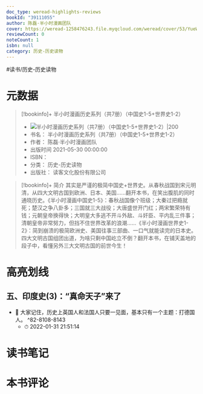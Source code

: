 ```yaml
---
doc_type: weread-highlights-reviews
bookId: "39111055"
author: 陈磊·半小时漫画团队
cover: https://weread-1258476243.file.myqcloud.com/weread/cover/53/YueWen_39111055/t7_YueWen_39111055.jpg
reviewCount: 0
noteCount: 1
isbn: null
category: 历史-历史读物
---
```


#读书/历史-历史读物

# 元数据
> [!bookinfo]+ 半小时漫画历史系列（共7册）（中国史1-5+世界史1-2）
> - ![ 半小时漫画历史系列（共7册）（中国史1-5+世界史1-2）|200](https://weread-1258476243.file.myqcloud.com/weread/cover/53/YueWen_39111055/t7_YueWen_39111055.jpg)
> - 书名： 半小时漫画历史系列（共7册）（中国史1-5+世界史1-2）
> - 作者： 陈磊·半小时漫画团队
> - 出版时间 2021-05-30 00:00:00
> - ISBN： 
> - 分类： 历史-历史读物
> - 出版社： 读客文化股份有限公司

> [!bookinfo]+ 简介
> 其实是严谨的极简中国史+世界史。从春秋战国到宋元明清，从四大文明古国到欧洲、日本、美国……翻开本书，在笑出腹肌的同时通晓历史。《半小时漫画中国史1-5》：春秋战国像个班级；大秦过把瘾就死；楚汉之争八卦多；三国就三大战役；大唐盛世开门红；两宋繁荣特有钱；元朝皇帝换得快；大明皇大多逃不开斗外敌、斗奸臣、平内乱三件事；清朝皇帝非常努力，但挡不住世界改革的浪潮……《半小时漫画世界史1-2》：简到崩溃的极简欧洲史、美国往事三部曲、一口气就能读完的日本史。四大文明古国组团出道，为啥只剩中国屹立不倒？翻开本书，在铺天盖地的段子中，看懂另外三大文明古国的前世今生！
# 高亮划线

## 五、印度史(3)：“真命天子”来了


- 📌 大家记住，历史上英国人和法国人只要一见面，基本只有一个主题：打德国人。 ^82-8108-8143
    - ⏱ 2022-01-31 21:51:14 
# 读书笔记

# 本书评论
